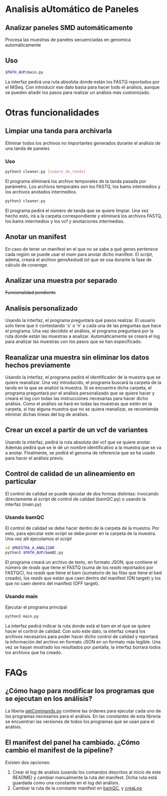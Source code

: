 # Analisis aUtom&aacute;tico de Paneles
## Analizar paneles SMD autom&aacute;ticamente

Procesa las muestras de paneles secuenciadas en genomica autom&aacute;ticamente

## Uso

```bash
$PATH_AUP/main.py
```
La interfaz pedir&aacute; una ruta absoluta donde est&aacute;n los FASTQ reportados por el MiSeq. Con introducir ese dato basta para hacer todo el an&aacute;lisis, aunque se pueden a&ntilde;adir los pasos para realizar un an&aacute;lisis m&aacute;s customizado.

# Otras funcionalidades
## Limpiar una tanda para archivarla

Eliminar todos los archivos no importantes generados durante el an&aacute;lisis de una tanda de paneles

### Uso

```bash
python3 cleaner.py [numero_de_tanda]
```

El programa eliminar&aacute; los archivo temporales de la tanda pasada por par&aacute;metro. Los archivos temporales son los FASTQ, los bams intermedios y los archivos anotados intermedios.

```bash
python3 cleaner.py
```

El programa pedir&aacute; el n&uacute;mero de tanda que se quiere limpiar. Una vez hecho esto, ir&aacute; a la carpeta correspondiente y eliminar&aacute; los archivos FASTQ, los bams intermedios y los vcf y anotaciones intermedias.

## Anotar un manifest

En caso de tener un manifest en el que no se sabe a qu&eacute; genes pertenece cada regi&oacute;n se puede usar el *main* para anotar dicho manifest. El *script*, adem&aacute;, crear&aacute; el archivo gensAestudi.txt que se usa durante la fase de c&aacute;lculo de *coverage*.

## Analizar una muestra por separado

~~Funcionalidad pendiente~~

## Analisis personalizado

Usando la interfaz, el programa preguntar&aacute; qu&eacute; pasos realizar. El usuario solo tiene que ir contestando 's' o 'n' a cada una de las preguntas que hace el programa. Una vez decidido el an&aacute;lisis, el programa preguntar&aacute; por la ruta donde est&aacute;n las muestras a analizar. Autom&aacute;ticamente se crear&aacute; el log para analizar las muestras con los pasos que se han especificado.

## Reanalizar una muestra sin eliminar los datos hechos previamente

Usando la interfaz, el programa pedir&aacute; el identificador de la muestra que se quiere reanalizar. Una vez introducido, el programa buscar&aacute; la carpeta de la tanda en la que se analiz&oacute; la muestra. Si se encuentra dicha carpeta, el programa preguntar&aacute; por el an&aacute;lisis personalizado que se quiere hacer y crear&aacute; el log con todas las instrucciones necesarias para hacer dicho an&aacute;lisis. Como el an&aacute;lisis se har&aacute; en todas las muestras que est&eacute;n en la carpeta, si hay alguna muestra que no se quiera reanalizar, se recomienda eliminar dichas l&iacute;neas del log de an&aacute;lisis.


## Crear un excel a partir de un vcf de variantes

Usando la interfaz, pedir&aacute; la ruta absoluta del vcf que se quiere anotar. Adem&aacute;s pedir&aacute; que se le d&eacute; un nombre identificativo a la muestra que se va a anotar. Finalmente, se pedir&aacute; el genoma de referencia que se ha usado para hacer el an&aacute;lisis previo.

## Control de calidad de un alineamiento en particular

El control de calidad se puede ejecutar de dos formas distintas: invocando directamente al *script* de control de calidad (bamQC.py) o usando la interfaz (main.py)

### Usando bamQC

El control de calidad se debe hacer dentro de la carpeta de la muestra. Por esto, para ejecutar este *script* se debe poner en la carpeta de la muestra. Una vez all&iacute; ejecutamos el *script*

```bash
cd $MUESTRA_A_ANALIZAR
python3 $PATH_AUP/bamQC.py
```

El programa crear&aacute; un archivo de texto, en formato JSON, que contiene el n&uacute;mero de *reads* que tiene el FASTQ (suma de los *reads* reportados por FASTQC), los *reads* que tiene el bam (sumatorio de las filas que tiene el bed creado), los *reads* que est&aacute;n que caen dentro del manifest (ON target) y los que no caen dentro del manifest (OFF target).

### Usando main

Ejecutar el programa principal

```bash
python3 main.py
```

La interfaz pedir&aacute; indicar la ruta donde est&aacute; el bam en el que se quiere hacer el control de calidad. Con solo este dato, la interfaz crear&aacute; los archivos necesarios para poder hacer dicho control de calidad y reportar&aacute; la informaci&oacute;n del archivo en formato JSON en un formato m&aacute;s legible. Una vez se hayan mostrado los resultados por pantalla, la interfaz borrar&aacute; todos los archivos que ha creado.

# FAQs

## &iquest;C&oacute;mo hago para modificar los programas que se ejecutan en los an&aacute;lisis?

La liber&iacute;a [getCommands.py](../master/getCommands.py) contiene las &oacute;rdenes para ejecutar cada uno de los programas necesarios para el an&aacute;lisis. En las constantes de esta librer&iacute;a se encuentran las versiones de todos los programas que se usan para el an&aacute;lisis.


## El manifest del panel ha cambiado. &iquest;C&oacute;mo cambio el manifest de la pipeline?

Existen dos opciones:

1. Crear el *log* de an&aacute;lisis (usando los comandos descritos al inicio de este README) y cambiar manualmente la ruta del manifest. Dicha ruta est&aacute; guardada como una constante en el *log* del an&aacute;lisis.
2. Cambiar la ruta de la constante manifest en [bamQC](../master/bamQC.py), y [creaLog](../master/creaLog.py)
